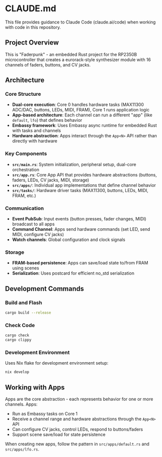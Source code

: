 # CLAUDE.md

This file provides guidance to Claude Code (claude.ai/code) when working with code in this repository.

## Project Overview

This is "Faderpunk" - an embedded Rust project for the RP2350B microcontroller that creates a eurorack-style synthesizer module with 16 channels of faders, buttons, and CV jacks.

## Architecture

### Core Structure
- **Dual-core execution**: Core 0 handles hardware tasks (MAX11300 ADC/DAC, buttons, LEDs, MIDI, FRAM), Core 1 runs application logic
- **App-based architecture**: Each channel can run a different "app" (like `default`, `lfo`) that defines behavior
- **Embassy framework**: Uses Embassy async runtime for embedded Rust with tasks and channels
- **Hardware abstraction**: Apps interact through the `App<N>` API rather than directly with hardware

### Key Components
- **`src/main.rs`**: System initialization, peripheral setup, dual-core orchestration
- **`src/app.rs`**: Core App API that provides hardware abstractions (buttons, faders, LEDs, CV jacks, MIDI, storage)
- **`src/apps/`**: Individual app implementations that define channel behavior
- **`src/tasks/`**: Hardware driver tasks (MAX11300, buttons, LEDs, MIDI, FRAM, etc.)

### Communication
- **Event PubSub**: Input events (button presses, fader changes, MIDI) broadcast to all apps
- **Command Channel**: Apps send hardware commands (set LED, send MIDI, configure CV jacks)
- **Watch channels**: Global configuration and clock signals

### Storage
- **FRAM-based persistence**: Apps can save/load state to/from FRAM using scenes
- **Serialization**: Uses postcard for efficient no_std serialization

## Development Commands

### Build and Flash
```bash
cargo build --release
```

### Check Code
```bash
cargo check
cargo clippy
```

### Development Environment
Uses Nix flake for development environment setup:
```bash
nix develop
```

## Working with Apps

Apps are the core abstraction - each represents behavior for one or more channels. Apps:
- Run as Embassy tasks on Core 1
- Receive a channel range and hardware abstractions through the `App<N>` API
- Can configure CV jacks, control LEDs, respond to buttons/faders
- Support scene save/load for state persistence

When creating new apps, follow the pattern in `src/apps/default.rs` and `src/apps/lfo.rs`.